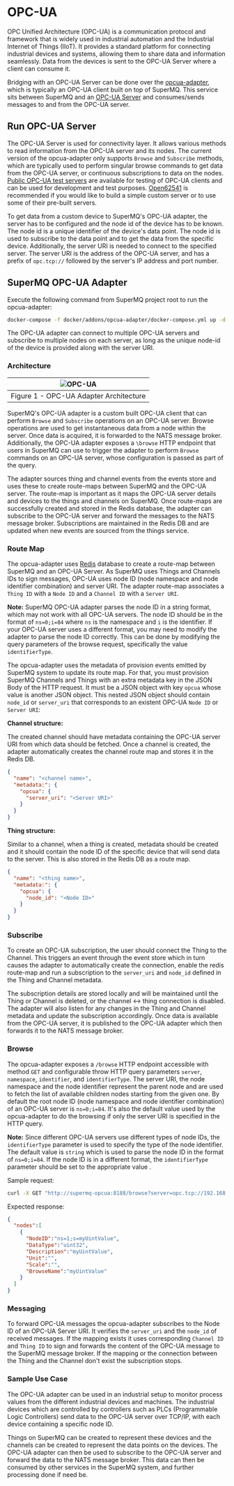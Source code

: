 # OPC-UA

OPC Unified Architecture (OPC-UA) is a communication protocol and framework that is widely used in industrial automation and the Industrial Internet of Things (IIoT). It provides a standard platform for connecting industrial devices and systems, allowing them to share data and information seamlessly. Data from the devices is sent to the OPC-UA Server where a client can consume it.

Bridging with an OPC-UA Server can be done over the [opcua-adapter][opcua-adapter], which is typically an OPC-UA client built on top of SuperMQ. This service sits between SuperMQ and an [OPC-UA Server][opcua-arch] and consumes/sends messages to and from the OPC-UA server.

## Run OPC-UA Server

The OPC-UA Server is used for connectivity layer. It allows various methods to read information from the OPC-UA server and its nodes. The current version of the opcua-adapter only supports `Browse` and `Subscribe` methods, which are typically used to perform singular browse commands to get data from the OPC-UA server, or continuous subscriptions to data on the nodes. [Public OPC-UA test servers][public-opcua] are available for testing of OPC-UA clients and can be used for development and test purposes. [Open62541][open62541] is recommended if you would like to build a simple custom server or to use some of their pre-built servers.

To get data from a custom device to SuperMQ's OPC-UA adapter, the server has to be configured and the node id of the device has to be known. The node id is a unique identifier of the device's data point. The node id is used to subscribe to the data point and to get the data from the specific device. Additionally, the server URI is needed to connect to the specified server. The server URI is the address of the OPC-UA server, and has a prefix of `opc.tcp://` followed by the server's IP address and port number.

## SuperMQ OPC-UA Adapter

Execute the following command from SuperMQ project root to run the opcua-adapter:

```bash
docker-compose -f docker/addons/opcua-adapter/docker-compose.yml up -d
```

The OPC-UA adapter can connect to multiple OPC-UA servers and subscribe to multiple nodes on each server, as long as the unique node-id of the device is provided along with the server URI.

### Architecture

|       ![OPC-UA][opcua-diagram]           |
| :--------------------------------------: |
| Figure 1 - OPC-UA Adapter Architecture   |

SuperMQ's OPC-UA adapter is a custom built OPC-UA client that can perform `Browse` and `Subscribe` operations on an OPC-UA server. Browse operations are used to get instantaneous data from a node within the server. Once data is acquired, it is forwarded to the NATS message broker. Additionally, the OPC-UA adapter exposes a `\browse` HTTP endpoint that users in SuperMQ can use to trigger the adapter to perform `Browse` commands on an OPC-UA server, whose configuration is passed as part of the query.

The adapter sources thing and channel events from the events store and uses these to create route-maps between SuperMQ and the OPC-UA server. The route-map is important as it maps the OPC-UA server details and devices to the things and channels on SuperMQ. Once route-maps are successfully created and stored in the Redis database, the adapter can subscribe to the OPC-UA server and forward the messages to the NATS message broker. Subscriptions are maintained in the Redis DB and are updated when new events are sourced from the things service.

### Route Map

The opcua-adapter uses [Redis][redis] database to create a route-map between SuperMQ and an OPC-UA Server. As SuperMQ uses Things and Channels IDs to sign messages, OPC-UA uses node ID (node namespace and node identifier combination) and server URI. The adapter route-map associates a `Thing ID` with a `Node ID` and a `Channel ID` with a `Server URI`.

**Note:** SuperMQ OPC-UA adapter parses the node ID in a string format, which may not work with all OPC-UA servers. The node ID should be in the format of `ns=0;i=84` where `ns` is the namespace and `i` is the identifier. If your OPC-UA server uses a different format, you may need to modify the adapter to parse the node ID correctly. This can be done by modifying the query parameters of the browse request, specifically the value `identifierType`.

The opcua-adapter uses the metadata of provision events emitted by SuperMQ system to update its route map. For that, you must provision SuperMQ Channels and Things with an extra metadata key in the JSON Body of the HTTP request. It must be a JSON object with key `opcua` whose value is another JSON object. This nested JSON object should contain `node_id` or `server_uri` that corresponds to an existent OPC-UA `Node ID` or `Server URI`:

**Channel structure:**

The created channel should have metadata containing the OPC-UA server URI from which data should be fetched. Once a channel is created, the adapter automatically creates the channel route map and stores it in the Redis DB.

```json
{
  "name": "<channel name>",
  "metadata:": {
    "opcua": {
      "server_uri": "<Server URI>"
    }
  }
}
```

**Thing structure:**

Similar to a channel, when a thing is created, metadata should be created and it should contain the node ID of the specific device that will send data to the server. This is also stored in the Redis DB as a route map.

```json
{
  "name": "<thing name>",
  "metadata:": {
    "opcua": {
      "node_id": "<Node ID>"
    }
  }
}
```

### Subscribe

To create an OPC-UA subscription, the user should connect the Thing to the Channel. This triggers an event through the event store which in turn causes the adapter to automatically create the connection, enable the redis route-map and run a subscription to the `server_uri` and `node_id` defined in the Thing and Channel metadata.

The subscription details are stored locally and will be maintained until the Thing or Channel is deleted, or the channel <-> thing connection is disabled. The adapter will also listen for any changes in the Thing and Channel metadata and update the subscription accordingly. Once data is available from the OPC-UA server, it is published to the OPC-UA adapter which then forwards it to the NATS message broker.

### Browse

The opcua-adapter exposes a `/browse` HTTP endpoint accessible with method `GET` and configurable throw HTTP query parameters `server`, `namespace`, `identifier`, and `identifierType`. The server URI, the node namespace and the node identifier represent the parent node and are used to fetch the list of available children nodes starting from the given one. By default the root node ID (node namespace and node identifier combination) of an OPC-UA server is `ns=0;i=84`. It's also the default value used by the opcua-adapter to do the browsing if only the server URI is specified in the HTTP query.

**Note:** Since different OPC-UA servers use different types of node IDs, the `identifierType` parameter is used to specify the type of the node identifier. The default value is `string` which is used to parse the node ID in the format of `ns=0;i=84`. If the node ID is in a different format, the `identifierType` parameter should be set to the appropriate value .

Sample request:

```bash
curl -X GET "http://supermq-opcua:8188/browse?server=opc.tcp://192.168.1.12:4840&namespace=1&identifier=myUintValue&identifierType=string"
```

Expected response:

```json
{
  "nodes":[
    {
      "NodeID":"ns=1;s=myUintValue",
      "DataType":"uint32",
      "Description":"myUintValue",
      "Unit":"",
      "Scale":"",
      "BrowseName":"myUintValue"
    }
  ]
}
```

### Messaging

To forward OPC-UA messages the opcua-adapter subscribes to the Node ID of an OPC-UA Server URI. It verifies the `server_uri` and the `node_id` of received messages. If the mapping exists it uses corresponding `Channel ID` and `Thing ID` to sign and forwards the content of the OPC-UA message to the SuperMQ message broker. If the mapping or the connection between the Thing and the Channel don't exist the subscription stops.

### Sample Use Case

The OPC-UA adapter can be used in an industrial setup to monitor process values from the different industrial devices and machines. The industrial devices which are controlled by controllers such as PLCs (Programmable Logic Controllers) send data to the OPC-UA server over TCP/IP, with each device containing a specific node ID. 

Things on SuperMQ can be created to represent these devices and the channels can be created to represent the data points on the devices. The OPC-UA adapter can then be used to subscribe to the OPC-UA server and forward the data to the NATS message broker. This data can then be consumed by other services in the SuperMQ system, and further processing done if need be.

[opcua-adapter]: https://github.com/absmach/supermq/tree/main/opcua
[opcua-arch]: https://en.wikipedia.org/wiki/OPC_Unified_Architecture
[opcua-diagram]: img/opcua/opcua.png
[public-opcua]: https://github.com/node-opcua/node-opcua/wiki/publicly-available-OPC-UA-Servers-and-Clients
[redis]: https://redis.io/
[open62541]: https://www.open62541.org/doc/master/index.html
